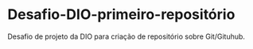 # Desafio-DIO-primeiro-repositório
Desafio de projeto da DIO para criação de repositório sobre Git/Gituhub.
